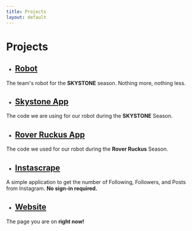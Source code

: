 ```yaml
---
title: Projects
layout: default
---
```


# Projects

- ## [Robot](/robot.html)
The team's robot for the **SKYSTONE** season. Nothing more, nothing less.

- ## [Skystone App](https://github.com/arcturus-robotics/skystone-app)
The code we are using for our robot during the **SKYSTONE** Season.

- ## [Rover Ruckus App](https://github.com/arcturus-robotics/rover-ruckus-app)
The code we used for our robot during the **Rover Ruckus** Season.

- ## [Instascrape](https://github.com/arcturus-robotics/instascrape)
A simple application to get the number of Following, Followers, and Posts from Instagram. **No sign-in required.**

- ## [Website](https://github.com/arcturus-robotics/arcturus-robotics.githubio)
The page you are on **right now!**
